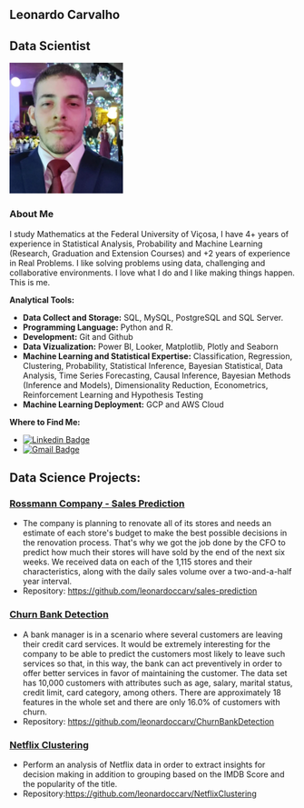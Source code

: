 
## Leonardo Carvalho 

## Data Scientist

<p align='center'>
<div class="cat">
    <img src="picture.jpeg" width=200px/>
</div>
</p>

### About Me
I study Mathematics at the Federal University of Viçosa, I have 4+ years of experience in Statistical Analysis, Probability and Machine Learning (Research, Graduation and Extension Courses) and +2 years  of experience in Real Problems. I like solving problems using data, challenging and collaborative environments. I love what I do and I like making things happen. This is me.


**Analytical Tools:**

* **Data Collect and Storage:** SQL, MySQL, PostgreSQL and SQL Server.
* **Programming Language:** Python and R.
* **Development:** Git and Github
* **Data Vizualization:** Power BI, Looker, Matplotlib, Plotly and Seaborn
* **Machine Learning and Statistical Expertise:** Classification, Regression, Clustering, Probability, Statistical Inference, Bayesian Statistical, Data Analysis, Time Series Forecasting, Causal Inference, Bayesian Methods (Inference and Models), Dimensionality Reduction, Econometrics, Reinforcement Learning and Hypothesis Testing
* **Machine Learning Deployment:** GCP and AWS Cloud
    
**Where to Find Me:**

* [![Linkedin Badge](https://img.shields.io/badge/-Linkedin-blue?style=flat-square&logo=Linkedin&logoColor=white&link=https://www.linkedin.com/in/leonardo-carvalho-a05408201/)](https://www.linkedin.com/in/leonardo-carvalho-a05408201/)
* [![Gmail Badge](https://img.shields.io/badge/-leofacebook17@gmail.com-c14438?style=flat-square&logo=Gmail&logoColor=white&link=mailto:leofacebook17@gmail.com)](mailto:leofacebook17@gmail.com)




## Data Science Projects:

### [Rossmann Company - Sales Prediction](https://github.com/leonardoccarv/sales-prediction)
  * The company is planning to renovate all of its stores and needs an estimate of each store's budget to make the best possible decisions in the renovation process. That's why we got the job done by the CFO to predict how much their stores will have sold by the end of the next six weeks. We received data on each of the 1,115 stores and their characteristics, along with the daily sales volume over a two-and-a-half year interval.
  * Repository: https://github.com/leonardoccarv/sales-prediction
  
### [Churn Bank Detection](https://github.com/leonardoccarv/ChurnBankDetection)
  * A bank manager is in a scenario where several customers are leaving their credit card services. It would be extremely interesting for the company to be able to predict the customers most likely to leave such services so that, in this way, the bank can act preventively in order to offer better services in favor of maintaining the customer. The data set has 10,000 customers with attributes such as age, salary, marital status, credit limit, card category, among others. There are approximately 18 features in the whole set and there are only 16.0% of customers with churn.
  * Repository: https://github.com/leonardoccarv/ChurnBankDetection

### [Netflix Clustering](https://github.com/leonardoccarv/NetflixClustering)
  * Perform an analysis of Netflix data in order to extract insights for decision making in addition to grouping based on the IMDB Score and the popularity of the title.
  * Repository:https://github.com/leonardoccarv/NetflixClustering
